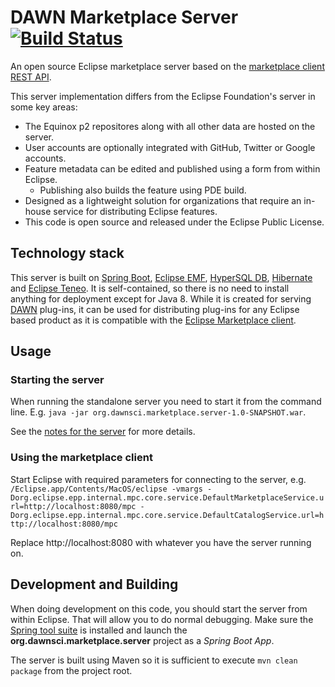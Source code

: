 # DAWN Marketplace Server [![Build Status](https://travis-ci.org/Itema-as/dawn-marketplace-server.svg?branch=master)](https://travis-ci.org/Itema-as/dawn-marketplace-server)

An open source Eclipse marketplace server based on the [marketplace client REST API](https://wiki.eclipse.org/Marketplace/REST).

This server implementation differs from the Eclipse Foundation's server in some key areas:
* The Equinox p2 repositores along with all other data are hosted on the server.
* User accounts are optionally integrated with GitHub, Twitter or Google accounts.
* Feature metadata can be edited and published using a form from within Eclipse.
  * Publishing also builds the feature using PDE build. 
* Designed as a lightweight solution for organizations that require an in-house service for distributing Eclipse features.
* This code is open source and released under the Eclipse Public License.

## Technology stack

This server is built on [Spring Boot](http://projects.spring.io/spring-boot/), [Eclipse EMF](https://eclipse.org/modeling/emf/), [HyperSQL DB](http://hsqldb.org), [Hibernate](http://hibernate.org) and [Eclipse Teneo](https://wiki.eclipse.org/Teneo). It is self-contained, so there is no need to install anything for deployment except for Java 8. While it is created for serving [DAWN](http://www.dawnsci.org) plug-ins, it can be used for distributing plug-ins for any Eclipse based product as it is compatible with the [Eclipse Marketplace client](https://www.eclipse.org/mpc/).

## Usage

### Starting the server

When running the standalone server you need to start it from the command line. E.g. `java -jar org.dawnsci.marketplace.server-1.0-SNAPSHOT.war`.

See the [notes for the server](org.dawnsci.marketplace.server/README.md) for more details.

### Using the marketplace client

Start Eclipse with required parameters for connecting to the server, e.g. `/Eclipse.app/Contents/MacOS/eclipse -vmargs -Dorg.eclipse.epp.internal.mpc.core.service.DefaultMarketplaceService.url=http://localhost:8080/mpc -Dorg.eclipse.epp.internal.mpc.core.service.DefaultCatalogService.url=http://localhost:8080/mpc`

Replace http://localhost:8080 with whatever you have the server running on.

## Development and Building

When doing development on this code, you should start the server from within Eclipse. That will allow you to do normal debugging. Make sure the [Spring tool suite](https://marketplace.eclipse.org/content/spring-ide) is installed and launch the __org.dawnsci.marketplace.server__ project as a _Spring Boot App_.

The server is built using Maven so it is sufficient to execute `mvn clean package` from the project root.
